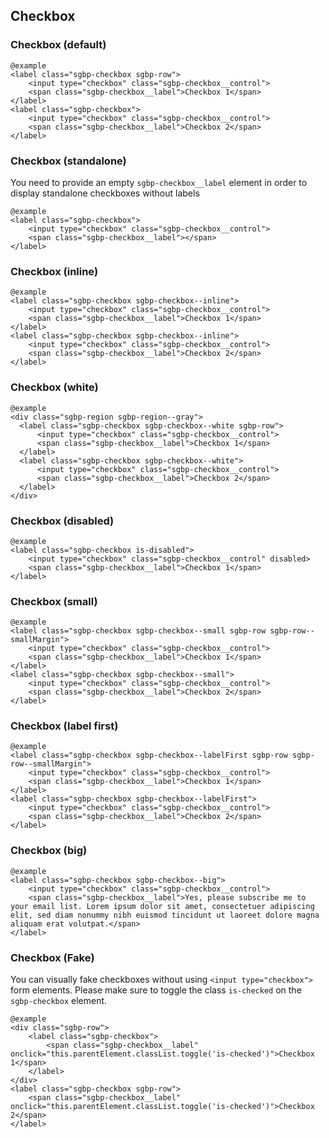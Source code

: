 ## Checkbox

### Checkbox (default)

    @example
    <label class="sgbp-checkbox sgbp-row">
        <input type="checkbox" class="sgbp-checkbox__control">
        <span class="sgbp-checkbox__label">Checkbox 1</span>
    </label>
    <label class="sgbp-checkbox">
        <input type="checkbox" class="sgbp-checkbox__control">
        <span class="sgbp-checkbox__label">Checkbox 2</span>
    </label>

### Checkbox (standalone)

You need to provide an empty `sgbp-checkbox__label` element in order to display standalone checkboxes without labels

    @example
    <label class="sgbp-checkbox">
        <input type="checkbox" class="sgbp-checkbox__control">
        <span class="sgbp-checkbox__label"></span>
    </label>

### Checkbox (inline)

    @example
    <label class="sgbp-checkbox sgbp-checkbox--inline">
        <input type="checkbox" class="sgbp-checkbox__control">
        <span class="sgbp-checkbox__label">Checkbox 1</span>
    </label>
    <label class="sgbp-checkbox sgbp-checkbox--inline">
        <input type="checkbox" class="sgbp-checkbox__control">
        <span class="sgbp-checkbox__label">Checkbox 2</span>
    </label>

### Checkbox (white)

    @example
    <div class="sgbp-region sgbp-region--gray">
      <label class="sgbp-checkbox sgbp-checkbox--white sgbp-row">
          <input type="checkbox" class="sgbp-checkbox__control">
          <span class="sgbp-checkbox__label">Checkbox 1</span>
      </label>
      <label class="sgbp-checkbox sgbp-checkbox--white">
          <input type="checkbox" class="sgbp-checkbox__control">
          <span class="sgbp-checkbox__label">Checkbox 2</span>
      </label>
    </div>

### Checkbox (disabled)

    @example
    <label class="sgbp-checkbox is-disabled">
        <input type="checkbox" class="sgbp-checkbox__control" disabled>
        <span class="sgbp-checkbox__label">Checkbox 1</span>
    </label>

### Checkbox (small)

    @example
    <label class="sgbp-checkbox sgbp-checkbox--small sgbp-row sgbp-row--smallMargin">
        <input type="checkbox" class="sgbp-checkbox__control">
        <span class="sgbp-checkbox__label">Checkbox 1</span>
    </label>
    <label class="sgbp-checkbox sgbp-checkbox--small">
        <input type="checkbox" class="sgbp-checkbox__control">
        <span class="sgbp-checkbox__label">Checkbox 2</span>
    </label>

### Checkbox (label first)

    @example
    <label class="sgbp-checkbox sgbp-checkbox--labelFirst sgbp-row sgbp-row--smallMargin">
        <input type="checkbox" class="sgbp-checkbox__control">
        <span class="sgbp-checkbox__label">Checkbox 1</span>
    </label>
    <label class="sgbp-checkbox sgbp-checkbox--labelFirst">
        <input type="checkbox" class="sgbp-checkbox__control">
        <span class="sgbp-checkbox__label">Checkbox 2</span>
    </label>

### Checkbox (big)

    @example
    <label class="sgbp-checkbox sgbp-checkbox--big">
        <input type="checkbox" class="sgbp-checkbox__control">
        <span class="sgbp-checkbox__label">Yes, please subscribe me to your email list. Lorem ipsum dolor sit amet, consectetuer adipiscing elit, sed diam nonummy nibh euismod tincidunt ut laoreet dolore magna aliquam erat volutpat.</span>
    </label>

### Checkbox (Fake)

You can visually fake checkboxes without using `<input type="checkbox">` form elements.
Please make sure to toggle the class `is-checked` on the `sgbp-checkbox` element.

    @example
    <div class="sgbp-row">
        <label class="sgbp-checkbox">
            <span class="sgbp-checkbox__label" onclick="this.parentElement.classList.toggle('is-checked')">Checkbox 1</span>
        </label>
    </div>
    <label class="sgbp-checkbox sgbp-row">
        <span class="sgbp-checkbox__label" onclick="this.parentElement.classList.toggle('is-checked')">Checkbox 2</span>
    </label>
